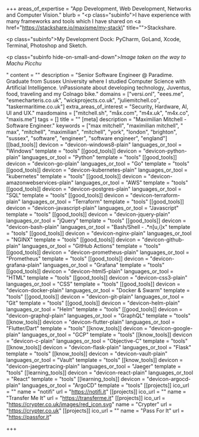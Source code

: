 +++
areas_of_expertise = "App Development, Web Development, Networks and Computer Vision."
blurb = "<p class=\"subinfo\">I have experience with many frameworks and tools which I have shared on <a href=\"https://stackshare.io/maxisme/my-stack\" title=\"\">Stackshare</a>.</p><p class=\"subinfo\">My Development Dock: PyCharm, GoLand, Xcode, Terminal, Photoshop and Sketch.</p><p class=\"subinfo hide-on-small-and-down\"><em>Image taken on the way to Machu Picchu</em></p>"
content = ""
description = "Senior Software Engineer @ Paradime. Graduate from Sussex University where I studied Computer Science with Artificial Intelligence. \nPassionate about developing technology, Juventus, food, traveling and my Colnago bike."
domains = ["versi.onl", "eees.me", "esmecharteris.co.uk", "wickprojects.co.uk", "juliemitchell.co", "taskermaritime.co.uk"]
extra_areas_of_interest = "Security, Hardware, AI, UI and UX."
maxdomains = ["mitchell.sh", "måx.com", "m4x.uk", "m4x.co", "maxis.me"]
tags = []
title = ""
[meta]
description = "Maximilian Mitchell - Software Engineer."
keywords = ["max mitchell", "maximilian mitchell", " max", "mitchell", "maximilian", "mitchell", "york", "london", "brighton", "sussex", "software", "engineer", "software engineer", "england"]
[[bad_tools]]
devicon = "devicon-windows8-plain"
languages_or_tool = "Windows"
template = "tools"
[[good_tools]]
devicon = "devicon-python-plain"
languages_or_tool = "Python"
template = "tools"
[[good_tools]]
devicon = "devicon-go-plain"
languages_or_tool = "Go"
template = "tools"
[[good_tools]]
devicon = "devicon-kubernetes-plain"
languages_or_tool = "kubernetes"
template = "tools"
[[good_tools]]
devicon = "devicon-amazonwebservices-plain"
languages_or_tool = "AWS"
template = "tools"
[[good_tools]]
devicon = "devicon-postgres-plain"
languages_or_tool = "SQL"
template = "tools"
[[good_tools]]
devicon = "devicon-terraform-plain"
languages_or_tool = "Terraform"
template = "tools"
[[good_tools]]
devicon = "devicon-javascript-plain"
languages_or_tool = "Javascript"
template = "tools"
[[good_tools]]
devicon = "devicon-jquery-plain"
languages_or_tool = "jQuery"
template = "tools"
[[good_tools]]
devicon = "devicon-bash-plain"
languages_or_tool = "Bash/Shell - .*n[u,i]x"
template = "tools"
[[good_tools]]
devicon = "devicon-nginx-plain"
languages_or_tool = "NGINX"
template = "tools"
[[good_tools]]
devicon = "devicon-github-plain"
languages_or_tool = "GitHub Actions"
template = "tools"
[[good_tools]]
devicon = "devicon-prometheus-plain"
languages_or_tool = "Prometheus"
template = "tools"
[[good_tools]]
devicon = "devicon-grafana-plain"
languages_or_tool = "Grafana"
template = "tools"
[[good_tools]]
devicon = "devicon-html5-plain"
languages_or_tool = "HTML"
template = "tools"
[[good_tools]]
devicon = "devicon-css3-plain"
languages_or_tool = "CSS"
template = "tools"
[[good_tools]]
devicon = "devicon-docker-plain"
languages_or_tool = "Docker & Swarm"
template = "tools"
[[good_tools]]
devicon = "devicon-git-plain"
languages_or_tool = "Git"
template = "tools"
[[good_tools]]
devicon = "devicon-helm-plain"
languages_or_tool = "Helm"
template = "tools"
[[good_tools]]
devicon = "devicon-graphql-plain"
languages_or_tool = "GraphQL"
template = "tools"
[[know_tools]]
devicon = "devicon-flutter-plain"
languages_or_tool = "Flutter/Dart"
template = "tools"
[[know_tools]]
devicon = "devicon-google-plain"
languages_or_tool = "GCP"
template = "tools"
[[know_tools]]
devicon = "devicon-c-plain"
languages_or_tool = "Objective-C"
template = "tools"
[[know_tools]]
devicon = "devicon-flask-plain"
languages_or_tool = "Flask"
template = "tools"
[[know_tools]]
devicon = "devicon-vault-plain"
languages_or_tool = "Vault"
template = "tools"
[[know_tools]]
devicon = "devicon-jaegertracing-plain"
languages_or_tool = "Jaeger"
template = "tools"
[[learning_tools]]
devicon = "devicon-react-plain"
languages_or_tool = "React"
template = "tools"
[[learning_tools]]
devicon = "devicon-argocd-plain"
languages_or_tool = "ArgoCD"
template = "tools"
[[projects]]
ico_url = ""
name = "notifi"
url = "https://notifi.it"
[[projects]]
ico_url = ""
name = "Transfer Me It"
url = "https://transferme.it"
[[projects]]
ico_url = "https://crypter.co.uk/images/red_icon.svg"
name = "Crypter"
url = "https://crypter.co.uk"
[[projects]]
ico_url = ""
name = "Pass For It"
url = "https://passfor.it"

+++
